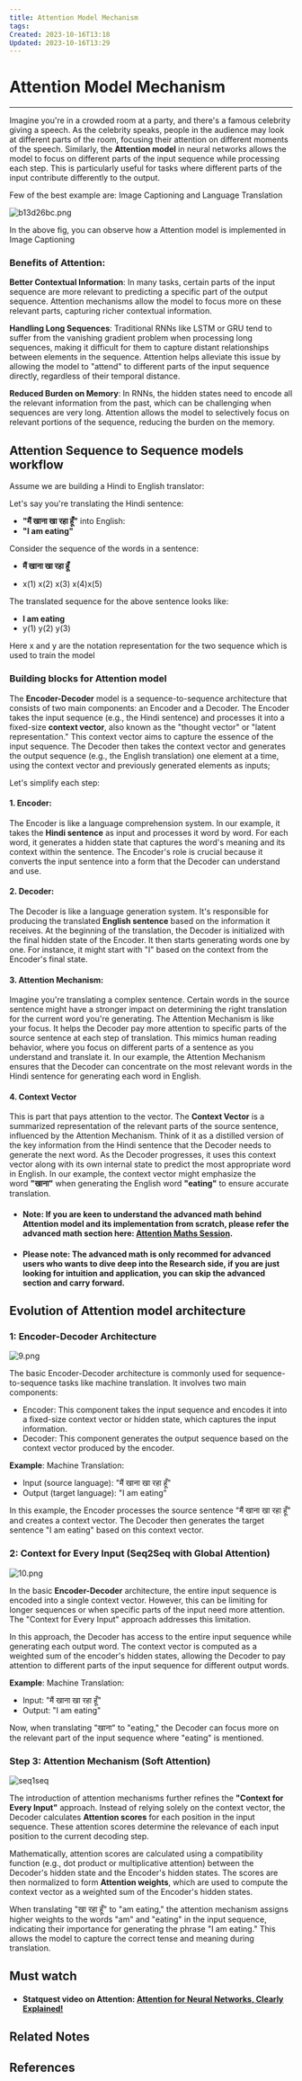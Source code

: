 ```yaml
---
title: Attention Model Mechanism
tags: 
Created: 2023-10-16T13:18
Updated: 2023-10-16T13:29
---
```

# Attention Model Mechanism

---

Imagine you're in a crowded room at a party, and there's a famous celebrity giving a speech. As the celebrity speaks, people in the audience may look at different parts of the room, focusing their attention on different moments of the speech. Similarly, the **Attention model** in neural networks allows the model to focus on different parts of the input sequence while processing each step. This is particularly useful for tasks where different parts of the input contribute differently to the output.

Few of the best example are: Image Captioning and Language Translation

![b13d26bc.png](Image/LLM_image_captioning.png)

In the above fig, you can observe how a Attention model is implemented in Image Captioning
### Benefits of Attention:

**Better Contextual Information**: In many tasks, certain parts of the input sequence are more relevant to predicting a specific part of the output sequence. Attention mechanisms allow the model to focus more on these relevant parts, capturing richer contextual information.

**Handling Long Sequences**: Traditional RNNs like LSTM or GRU tend to suffer from the vanishing gradient problem when processing long sequences, making it difficult for them to capture distant relationships between elements in the sequence. Attention helps alleviate this issue by allowing the model to "attend" to different parts of the input sequence directly, regardless of their temporal distance.

**Reduced Burden on Memory**: In RNNs, the hidden states need to encode all the relevant information from the past, which can be challenging when sequences are very long. Attention allows the model to selectively focus on relevant portions of the sequence, reducing the burden on the memory.

## Attention Sequence to Sequence models workflow

Assume we are building a Hindi to English translator:

Let's say you're translating the Hindi sentence:

- **"मैं खाना खा रहा हूँ"** into English:
- **"I am eating"**

Consider the sequence of the words in a sentence:

- **मैं खाना खा रहा हूँ**  
    
- x(1) x(2) x(3) x(4)x(5)

The translated sequence for the above sentence looks like:

- **I am eating**
- y(1) y(2) y(3)

Here x and y are the notation representation for the two sequence which is used to train the model

### Building blocks for Attention model

The **Encoder-Decoder** model is a sequence-to-sequence architecture that consists of two main components: an Encoder and a Decoder. The Encoder takes the input sequence (e.g., the Hindi sentence) and processes it into a fixed-size **context vector**, also known as the "thought vector" or "latent representation." This context vector aims to capture the essence of the input sequence. The Decoder then takes the context vector and generates the output sequence (e.g., the English translation) one element at a time, using the context vector and previously generated elements as inputs;

Let's simplify each step:

#### 1. Encoder:

The Encoder is like a language comprehension system. In our example, it takes the **Hindi sentence** as input and processes it word by word. For each word, it generates a hidden state that captures the word's meaning and its context within the sentence. The Encoder's role is crucial because it converts the input sentence into a form that the Decoder can understand and use.

#### 2. Decoder:

The Decoder is like a language generation system. It's responsible for producing the translated **English sentence** based on the information it receives. At the beginning of the translation, the Decoder is initialized with the final hidden state of the Encoder. It then starts generating words one by one. For instance, it might start with "I" based on the context from the Encoder's final state.

#### 3. Attention Mechanism:

Imagine you're translating a complex sentence. Certain words in the source sentence might have a stronger impact on determining the right translation for the current word you're generating. The Attention Mechanism is like your focus. It helps the Decoder pay more attention to specific parts of the source sentence at each step of translation. This mimics human reading behavior, where you focus on different parts of a sentence as you understand and translate it. In our example, the Attention Mechanism ensures that the Decoder can concentrate on the most relevant words in the Hindi sentence for generating each word in English.

#### 4. Context Vector

This is part that pays attention to the vector. The **Context Vector** is a summarized representation of the relevant parts of the source sentence, influenced by the Attention Mechanism. Think of it as a distilled version of the key information from the Hindi sentence that the Decoder needs to generate the next word. As the Decoder progresses, it uses this context vector along with its own internal state to predict the most appropriate word in English. In our example, the context vector might emphasize the word **"खाना"** when generating the English word **"eating"** to ensure accurate translation.

- #### **Note**: If you are keen to understand the advanced math behind Attention model and its implementation from scratch, please refer the advanced math section here: [Attention Maths Session](https://aiplanet.com/learn/llm-bootcamp/module-3/2336/attention-model-math-simplified).
    
- #### **Please note**: The advanced math is only recommed for advanced users who wants to dive deep into the Research side, if you are just looking for intuition and application, you can skip the advanced section and carry forward.
    

## Evolution of Attention model architecture

### 1: Encoder-Decoder Architecture

![9.png](Image/Attention_mechanism_encoder_decoder.png)

The basic Encoder-Decoder architecture is commonly used for sequence-to-sequence tasks like machine translation. It involves two main components:

- Encoder: This component takes the input sequence and encodes it into a fixed-size context vector or hidden state, which captures the input information.
- Decoder: This component generates the output sequence based on the context vector produced by the encoder.

**Example**: Machine Translation:

- Input (source language): "मैं खाना खा रहा हूँ"
- Output (target language): "I am eating"

In this example, the Encoder processes the source sentence "मैं खाना खा रहा हूँ" and creates a context vector. The Decoder then generates the target sentence "I am eating" based on this context vector.

### 2: Context for Every Input (Seq2Seq with Global Attention)

![10.png](Image/Attention_mechanism_global_attention.png)

In the basic **Encoder-Decoder** architecture, the entire input sequence is encoded into a single context vector. However, this can be limiting for longer sequences or when specific parts of the input need more attention. The "Context for Every Input" approach addresses this limitation.

  

In this approach, the Decoder has access to the entire input sequence while generating each output word. The context vector is computed as a weighted sum of the encoder's hidden states, allowing the Decoder to pay attention to different parts of the input sequence for different output words.

**Example**: Machine Translation:

- Input: "मैं खाना खा रहा हूँ"
- Output: "I am eating"

Now, when translating "खाना" to "eating," the Decoder can focus more on the relevant part of the input sequence where "eating" is mentioned.

### Step 3: Attention Mechanism (Soft Attention)

![seq1seq](Image/Attention_mechanism_soft_attention.jpg)


The introduction of attention mechanisms further refines the **"Context for Every Input"** approach. Instead of relying solely on the context vector, the Decoder calculates **Attention scores** for each position in the input sequence. These attention scores determine the relevance of each input position to the current decoding step.

Mathematically, attention scores are calculated using a compatibility function (e.g., dot product or multiplicative attention) between the Decoder's hidden state and the Encoder's hidden states. The scores are then normalized to form **Attention weights**, which are used to compute the context vector as a weighted sum of the Encoder's hidden states.

When translating "खा रहा हूँ" to "am eating," the attention mechanism assigns higher weights to the words "am" and "eating" in the input sequence, indicating their importance for generating the phrase "I am eating." This allows the model to capture the correct tense and meaning during translation.

## Must watch

- #### Statquest video on Attention: [Attention for Neural Networks, Clearly Explained!](https://www.youtube.com/watch?v=PSs6nxngL6k)


## Related Notes

## References
